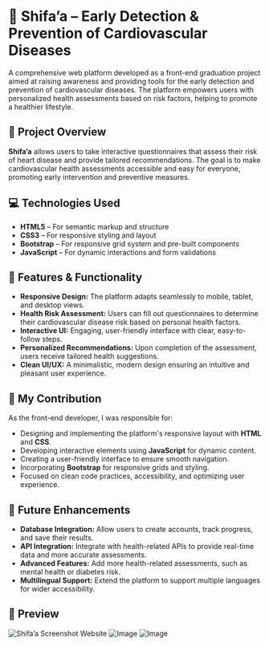 # 💙 Shifa’a – Early Detection & Prevention of Cardiovascular Diseases

A comprehensive web platform developed as a front-end graduation project aimed at raising awareness and providing tools for the early detection and prevention of cardiovascular diseases. The platform empowers users with personalized health assessments based on risk factors, helping to promote a healthier lifestyle.

## 🌟 Project Overview

**Shifa’a** allows users to take interactive questionnaires that assess their risk of heart disease and provide tailored recommendations. The goal is to make cardiovascular health assessments accessible and easy for everyone, promoting early intervention and preventive measures.

## 💻 Technologies Used

- **HTML5** – For semantic markup and structure
- **CSS3** – For responsive styling and layout
- **Bootstrap** – For responsive grid system and pre-built components
- **JavaScript** – For dynamic interactions and form validations

## 🚀 Features & Functionality

- **Responsive Design:** The platform adapts seamlessly to mobile, tablet, and desktop views.
- **Health Risk Assessment:** Users can fill out questionnaires to determine their cardiovascular disease risk based on personal health factors.
- **Interactive UI:** Engaging, user-friendly interface with clear, easy-to-follow steps.
- **Personalized Recommendations:** Upon completion of the assessment, users receive tailored health suggestions.
- **Clean UI/UX:** A minimalistic, modern design ensuring an intuitive and pleasant user experience.

## 🎯 My Contribution

As the front-end developer, I was responsible for:
- Designing and implementing the platform's responsive layout with **HTML** and **CSS**.
- Developing interactive elements using **JavaScript** for dynamic content.
- Creating a user-friendly interface to ensure smooth navigation.
- Incorporating **Bootstrap** for responsive grids and styling.
- Focused on clean code practices, accessibility, and optimizing user experience.

## 🔧 Future Enhancements

- **Database Integration:** Allow users to create accounts, track progress, and save their results.
- **API Integration:** Integrate with health-related APIs to provide real-time data and more accurate assessments.
- **Advanced Features:** Add more health-related assessments, such as mental health or diabetes risk.
- **Multilingual Support:** Extend the platform to support multiple languages for wider accessibility.

## 📸 Preview

![Shifa’a Screenshot](preview-image.png) 
Website
![Image](https://github.com/user-attachments/assets/3dbddb50-df46-4cd4-9911-84269cade3ef)
![Image](https://github.com/user-attachments/assets/1c549a1f-e494-46dc-948a-77446e1077f1)
